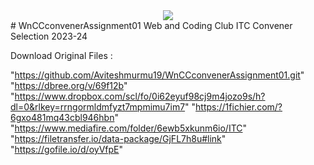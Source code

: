 <div align=center>
<img src='https://badges.strrl.dev/visits/Aviteshmurmu19/WnCCconvenerAssignment01'>
</div>
# WnCCconvenerAssignment01
Web and Coding Club ITC Convener Selection 2023-24

Download Original Files :

"https://github.com/Aviteshmurmu19/WnCCconvenerAssignment01.git"
"https://dbree.org/v/69f12b"
"https://www.dropbox.com/scl/fo/0i62eyuf98cj9m4jozo9s/h?dl=0&rlkey=rrngormldmfyzt7mpmimu7im7"
"https://1fichier.com/?6gxo481mq43cbl946hbn"
"https://www.mediafire.com/folder/6ewb5xkunm6io/ITC"
"https://filetransfer.io/data-package/GjFL7h8u#link"
"https://gofile.io/d/oyVfpE"
